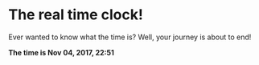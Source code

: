 # The real time clock!

Ever wanted to know what the time is? Well, your journey is about to end!

**The time is Nov 04, 2017, 22:51**